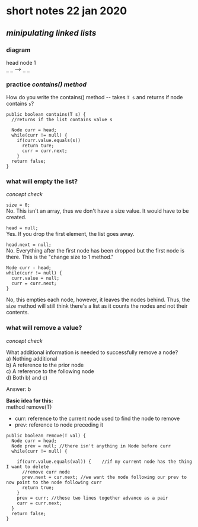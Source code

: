 # short notes 22 jan 2020
## _minipulating linked lists_

### diagram
 head	    node 1    
`_` `_` -->  `_` `_`   

### practice _contains() method_
How do you write the contains() method -- takes `T s` and returns if node contains `s`?
```
public boolean contains(T s) {
  //returns if the list contains value s
	
  Node curr = head;
  while(curr != null) {
    if(curr.value.equals(s))
      return ture;
      curr = curr.next;
    }
  return false;
}
```

### what will empty the list?
_concept check_   

`size = 0;`   
No. This isn't an array, thus we don't have a size value.
 It would have to be created.   

`head = null;`   
Yes. If you drop the first element, the list goes away.   

`head.next = null;`   
No. Everything after the first node has been dropped but the first node is there.
 This is the "change size to 1 method."   

```
Node curr - head;
while(curr != null) {
  curr.value = null;
  curr = curr.next;
}
```
No, this empties each node, however, it leaves the nodes behind.
 Thus, the size method will still think there's a list as it counts the nodes and not
 their contents.

### what will remove a value?
_concept check_   

What additional information is needed to successfully remove a node?   
a) Nothing additional   
b) A reference to the prior node   
c) A reference to the following node   
d) Both b) and c)   
   
Answer: b

**Basic idea for this:**   
method remove(T)
- curr: reference to the current node used to find the node to remove
- prev: reference to node preceding it
   
```
public boolean remove(T val) {
  Node curr = head;
  Node prev = null; //there isn't anything in Node before curr
  while(curr != null) {
		
    if(curr.value.equals(val)) {	//if my current node has the thing I want to delete
      //remove curr node
      prev.next = cur.next; //we want the node following our prev to now point to the node following curr
      return true;	
    }
    prev = curr; //these two lines together advance as a pair
    curr = curr.next;
  }
  return false;
}
```

